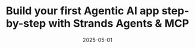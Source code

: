 ---
title: "Build your first Agentic AI app step-by-step with Strands Agents & MCP"
description: "In this episode of AWS Show and Tell - Gen AI, learn how to build your first multi-agent application using Strands Agents, leveraging the Model Context Protocol (MCP) to create a personal assistant with built-in tools, custom Python tools, and multi-agent collaboration"
url: https://www.youtube.com/watch?v=aijS9fWB854
date: 2025-05-01
image: "https://img.youtube.com/vi/aijS9fWB854/sddefault.jpg"
skillLevel: Intermediate
frameworks:
  - Strands
  - MCP
services:
  - Amazon Bedrock
category: Video
---